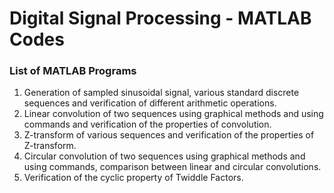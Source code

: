 # Digital Signal Processing - MATLAB Codes

### List of MATLAB Programs

1. Generation of sampled sinusoidal signal, various standard discrete sequences and verification of different arithmetic operations.
2. Linear convolution of two sequences using graphical methods and using commands and verification of the properties of convolution.
3. Z-transform of various sequences and verification of the properties of Z-transform.
4. Circular convolution of two sequences using graphical methods and using commands, comparison between linear and circular convolutions.
5. Verification of the cyclic property of Twiddle Factors.
